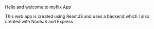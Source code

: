 Hello and welcome to myflix App

This web app is created using ReactJS and uses a backend which I also created with NodeJS and Express
